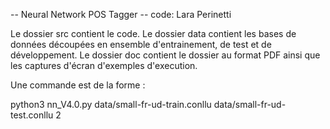 -- Neural Network POS Tagger -- 
code: Lara Perinetti


Le dossier src contient le code.
Le dossier data contient les bases de données découpées en ensemble d'entrainement, de test et de développement.
Le dossier doc contient le dossier au format PDF ainsi que les captures d'écran d'exemples d'execution.

Une commande est de la forme : 

python3 nn_V4.0.py data/small-fr-ud-train.conllu data/small-fr-ud-test.conllu 2